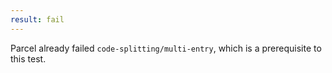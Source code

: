 ```yaml
---
result: fail
---
```


Parcel already failed `code-splitting/multi-entry`, which is a prerequisite to this test.
